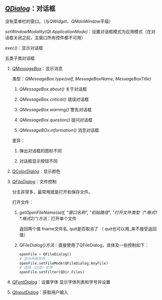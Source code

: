 ## [*QDialog*](../00-QDialogDemo.py)：对话框

没有菜单栏的窗口。（与*QWidget*、*QMainWindow*平级）

*setWindowModality(Qt.ApplicationMode)*：设置对话框模式为应用模式（在对话框关闭之前，主窗口所有控件都不可用）

*exec()*：显示对话框

五类子类对话框

1. [*QMessageBox*](../01-QMessageBoxDemo.py)：显示消息


    类型：*QMessageBox.type(self, MessageBoxName, MessageBoxTitle)*

    1. *QMessageBox.about()* 关于对话框

    2. *QMessageBox.critical()* 错误对话框

    3. *QMessageBox.warning()* 警告对话框

    4. *QMessageBox.question()* 提问对话框

    5. *QMessageBOx.information()* 消息对话框

    差异：

    1. 弹出对话框的图标不同

    2. 对话框显示按钮不同

2. [*QColorDialog*](../05-QColorDialogDemo.py)：显示颜色

3. [*QFileDialog*](../06-QFileDialogDemo.py)：文件控制

    分支非常多，最常用就是打开和保存文件。

    打开文件：

    1. *getOpenFileName(self, "窗口名称", "初始路径", "打开文件类型（\*.格式1 \*.格式2)")方法*：打开单个文件

        返回两个值 fname文件名, quit是否取消了 （ quit也可以用_来不接受返回值）

    2. *QFileDialog()方法*：直接使用了QFileDialog，具体及一些控制如下：

        ```python
        openFile = QFileDialog()
        # 显示所有文件
        openFile.setFileMode(QFileDialog.AnyFile)
        # 选择（过滤）文件
        openFile.setFilter(QDir.Files)
        ```

4. [*QFontDialog*](../04-QFontDialogDemo.py)：设置字体 显示字体列表和字号并设置

5. [*QInputDialog*](../02-QInputDialogDemo.py)：获取用户输入
